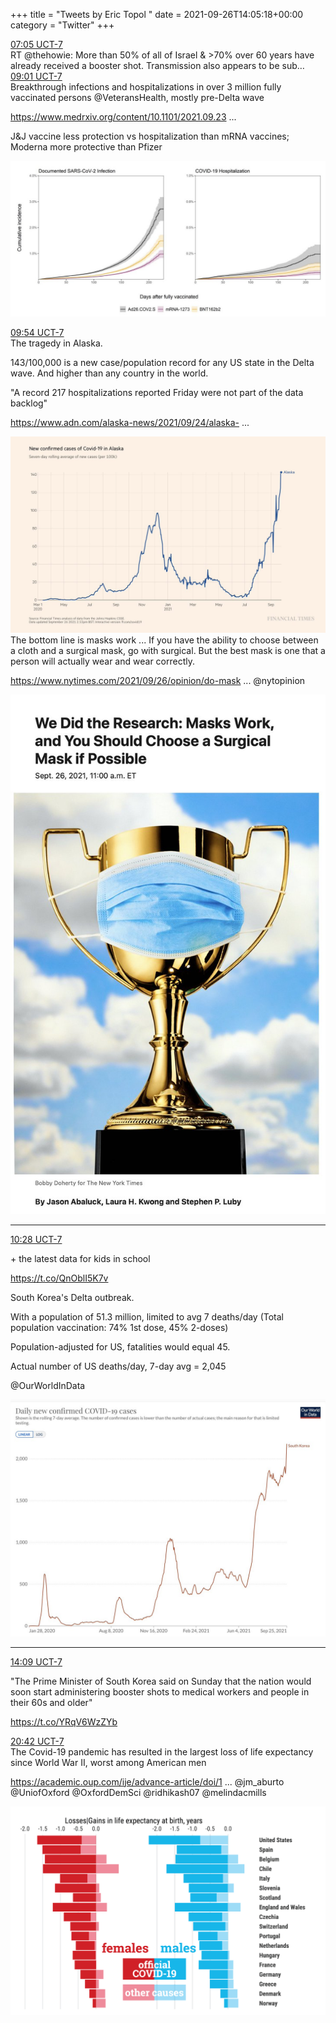 +++
title = "Tweets by Eric Topol " 
date = 2021-09-26T14:05:18+00:00
category = "Twitter"
+++
<div class="tweet"> 
<div class="profile"> 
<a href="https://twitter.com/erictopol/status/1442128147290361856" target="_blank" rel="noreferer">07:05 UCT-7</a> 
</div> 
<div class="content"> 
RT @thehowie: More than 50% of all of Israel &amp; &gt;70% over 60 years have already received a booster shot. Transmission also appears to be sub…</div> 
</div> 
<div class="tweet"> 
<div class="profile"> 
<a href="https://twitter.com/erictopol/status/1442157389055070219" target="_blank" rel="noreferer">09:01 UCT-7</a> 
</div> 
<div class="content"> 
Breakthrough infections and hospitalizations in over 3 million fully vaccinated persons @VeteransHealth, mostly pre-Delta wave

<a href="https://www.medrxiv.org/content/10.1101/2021.09.23.21263864v1" target="_blank" rel="noreferer">https://www.medrxiv.org/content/10.1101/2021.09.23 ...</a> 


J&amp;J vaccine less protection vs hospitalization than mRNA vaccines; Moderna more protective than Pfizer </div> 
<a href="/twitter/erictopol/images/FAOQqMcUYAow_ee.jpg"  ><img src="/twitter/erictopol/images/FAOQqMcUYAow_ee.jpg" alt="Twitter image" ></img></a></div> 
<div class="tweet"> 
<div class="profile"> 
<a href="https://twitter.com/erictopol/status/1442170791613763592" target="_blank" rel="noreferer">09:54 UCT-7</a> 
</div> 
<div class="content"> 
The tragedy in Alaska.

143/100,000 is a new case/population record for any US state in the Delta wave. And higher than any country in the world. 

"A record 217 hospitalizations reported Friday were not part of the data backlog"

 <a href="https://www.adn.com/alaska-news/2021/09/24/alaska-reports-nearly-1800-new-covid-19-cases-and-44-deaths-in-part-due-to-backlog/" target="_blank" rel="noreferer">https://www.adn.com/alaska-news/2021/09/24/alaska- ...</a> 
 </div> 
<a href="/twitter/erictopol/images/FAOdXBBVcAkEQtB.jpg"  ><img src="/twitter/erictopol/images/FAOdXBBVcAkEQtB.jpg" alt="Twitter image" ></img></a></div> 
<div class="thread"> 
<div class="thread-content"> 
The bottom line is masks work ... If you have the ability to choose between a cloth and a surgical mask, go with surgical. But the best mask is one that a person will actually wear and wear correctly.

<a href="https://www.nytimes.com/2021/09/26/opinion/do-masks-work-for-covid-prevention.html" target="_blank" rel="noreferer">https://www.nytimes.com/2021/09/26/opinion/do-mask ...</a> 
 @nytopinion </div> 
<a href="/twitter/erictopol/images/FAOiDZXUcAAFK6L.jpg"  ><img src="/twitter/erictopol/images/FAOiDZXUcAAFK6L.jpg" alt="Twitter image" ></img></a><hr><div class="profile"> 
<a href="https://twitter.com/erictopol/status/1442179314368147456" target="_blank" rel="noreferer">10:28 UCT-7</a> 
</div> 
<div class="content"> 
+ the latest data for kids in school

https://t.co/QnOblI5K7v</div> 
</div> 
<div class="thread"> 
<div class="thread-content"> 
South Korea's Delta outbreak. 

With a population of 51.3 million, limited to avg 7 deaths/day (Total population vaccination: 74% 1st dose, 45% 2-doses)

Population-adjusted for US, fatalities would equal 45.

Actual number of US deaths/day, 7-day avg = 2,045

@OurWorldInData </div> 
<a href="/twitter/erictopol/images/FAPCl77VIAUDnL2.jpg"  ><img src="/twitter/erictopol/images/FAPCl77VIAUDnL2.jpg" alt="Twitter image" ></img></a><hr><div class="profile"> 
<a href="https://twitter.com/erictopol/status/1442234836572200969" target="_blank" rel="noreferer">14:09 UCT-7</a> 
</div> 
<div class="content"> 
"The Prime Minister of South Korea said on Sunday that the nation would soon start administering booster shots to medical workers and people in their 60s and older"

https://t.co/YRqV6WzZYb</div> 
</div> 
<div class="tweet"> 
<div class="profile"> 
<a href="https://twitter.com/erictopol/status/1442333910369665025" target="_blank" rel="noreferer">20:42 UCT-7</a> 
</div> 
<div class="content"> 
The Covid-19 pandemic has resulted in the largest loss of life expectancy since World War II, worst among American men

<a href="https://academic.oup.com/ije/advance-article/doi/10.1093/ije/dyab207/6375510?searchresult=1" target="_blank" rel="noreferer">https://academic.oup.com/ije/advance-article/doi/1 ...</a> 
 @jm_aburto @UniofOxford @OxfordDemSci @ridhikash07 @melindacmills </div> 
<a href="/twitter/erictopol/images/FAQxxvDVkAEgxGv.png"  ><img src="/twitter/erictopol/images/FAQxxvDVkAEgxGv.png" alt="Twitter image" ></img></a></div> 


